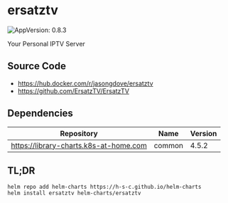 # ersatztv

![AppVersion: 0.8.3](https://img.shields.io/badge/AppVersion-0.8.3-informational?style=flat-square)

Your Personal IPTV Server

## Source Code

* <https://hub.docker.com/r/jasongdove/ersatztv>
* <https://github.com/ErsatzTV/ErsatzTV>

## Dependencies

| Repository | Name | Version |
|------------|------|---------|
| https://library-charts.k8s-at-home.com | common | 4.5.2 |

## TL;DR

```console
helm repo add helm-charts https://h-s-c.github.io/helm-charts
helm install ersatztv helm-charts/ersatztv
```
